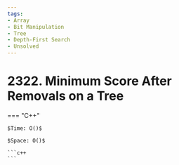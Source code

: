 ```yaml
---
tags:
- Array
- Bit Manipulation
- Tree
- Depth-First Search
- Unsolved
---
```



# 2322. Minimum Score After Removals on a Tree

=== "C++"

    $Time: O()$

    $Space: O()$

    ```c++
    ```